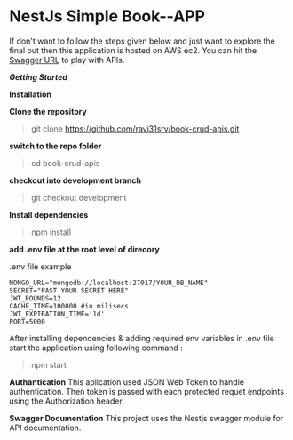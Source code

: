 # NestJs Simple Book--APP

If don't want to follow the steps given below and just want to explore the final out then this application is hosted on AWS ec2. You can hit the [Swagger URL](http://3.111.219.124:5000/Doc) to play with APIs.


***Getting Started***

**Installation** 

**Clone the repository**

  > git clone https://github.com/ravi31srv/book-crud-apis.git

**switch to the repo folder**

  > cd book-crud-apis

**checkout into development branch**

  > git checkout development

**Install dependencies**
  
   > npm install

**add .env file at the root level of direcory**

.env file example 
```Dotenv
MONGO_URL="mongodb://localhost:27017/YOUR_DB_NAME"
SECRET="PAST YOUR SECRET HERE"
JWT_ROUNDS=12
CACHE_TIME=100000 #in milisecs
JWT_EXPIRATION_TIME='1d'
PORT=5000

```

After installing dependencies & adding required env variables in .env file start the application using following command :

> npm start
 
**Authantication**
This aplication used JSON Web Token to handle authentication. Then token is passed with each protected requet endpoints using the Authorization header.


**Swagger Documentation**
This project uses the Nestjs swagger module for API documentation.




